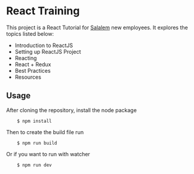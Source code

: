 # React Training
This project is a React Tutorial for [Salalem](http://www.salalem.com) new employees. It explores the topics listed below:

- Introduction to ReactJS
- Setting up ReactJS Project
- Reacting
- React + Redux
- Best Practices
- Resources

## Usage
After cloning the repository, install the node package
```
    $ npm install
```
 
Then to create the build file run
```
    $ npm run build
```

Or if you want to run with watcher
```
    $ npm run dev
```




